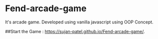 # Fend-arcade-game
It's arcade game. Developed using vanilla javascript using OOP Concept.

##Start the Game : https://sujan-patel.github.io/Fend-arcade-game/.
